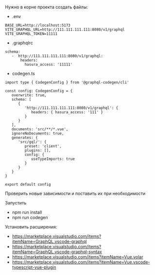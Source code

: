 Нужно в корне проекта создать файлы:

-  .env
```
BASE_URL=http://localhost:5173
VITE_GRAPHQL_URL=http://111.111.111.111:8080/v1/graphql
VITE_GRAPHQL_TOKEN=11111
```

-  .graphqlrc
 ```
schema:
    -  http://111.111.111.111:8080/v1/graphql:
        headers:
          hasura_access: '11111'
```

-  codegen.ts
```
import type { CodegenConfig } from '@graphql-codegen/cli'

const config: CodegenConfig = {
   overwrite: true,
   schema: [
      {
         'http://111.111.111.111:8080/v1/graphql': {
            headers: { hasura_access: '111' }
         }
      }
   ],
   documents: 'src/**/*.vue',
   ignoreNoDocuments: true,
   generates: {
      'src/gql/': {
         preset: 'client',
         plugins: [],
         config: {
            useTypeImports: true
         }
      }
   }
}

export default config
```

Проверить новые зависимости и поставить их при необходимости

Запустить

-  npm run install
-  npm run codegen

Установить расширения:

-  https://marketplace.visualstudio.com/items?itemName=GraphQL.vscode-graphql
-  https://marketplace.visualstudio.com/items?itemName=GraphQL.vscode-graphql-syntax
-  https://marketplace.visualstudio.com/items?itemName=Vue.volar
-  https://marketplace.visualstudio.com/items?itemName=Vue.vscode-typescript-vue-plugin
